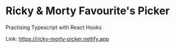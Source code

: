 # Ricky & Morty Favourite's Picker

Practising Typescript with React Hooks

Link: https://ricky-morty-picker.netlify.app

